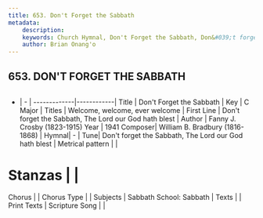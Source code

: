 ```yaml
---
title: 653. Don't Forget the Sabbath
metadata:
    description: 
    keywords: Church Hymnal, Don't Forget the Sabbath, Don&#039;t forget the Sabbath, The Lord our God hath blest, Welcome, welcome, ever welcome
    author: Brian Onang'o
---
```



## 653. DON'T FORGET THE SABBATH

```txt

```

- |   -  |
-------------|------------|
Title | Don't Forget the Sabbath |
Key | C Major |
Titles | Welcome, welcome, ever welcome |
First Line | Don&#039;t forget the Sabbath, The Lord our God hath blest |
Author | Fanny J. Crosby (1823-1915)
Year | 1941
Composer| William B. Bradbury (1816-1868) |
Hymnal|  - |
Tune| Don&#039;t forget the Sabbath, The Lord our God hath blest |
Metrical pattern | |
# Stanzas |  |
Chorus |  |
Chorus Type |  |
Subjects | Sabbath School: Sabbath |
Texts |  |
Print Texts | 
Scripture Song |  |
  
